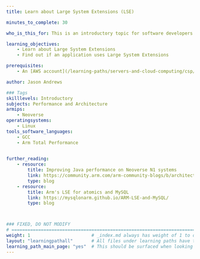 ```yaml
---
title: Learn about Large System Extensions (LSE)

minutes_to_complete: 30 

who_is_this_for: This is an introductory topic for software developers who want to learn about Large System Extensions and use them in an application.

learning_objectives:
    - Learn about Large System Extensions
    - Find out if an application uses Large System Extensions

prerequisites:
    - An [AWS account](/learning-paths/servers-and-cloud-computing/csp/aws/) to access instance types with different AWS Graviton processors. If you don't have an AWS account, you can substitute other Arm Linux computers.

author: Jason Andrews

### Tags
skilllevels: Introductory
subjects: Performance and Architecture
armips:
    - Neoverse 
operatingsystems:
    - Linux 
tools_software_languages:
    - GCC
    - Arm Total Performance

    
further_reading:
    - resource:
        title: Improving Java performance on Neoverse N1 systems
        link: https://community.arm.com/arm-community-blogs/b/architectures-and-processors-blog/posts/java-performance-on-neoverse-n1
        type: blog
    - resource:
        title: Arm's LSE for atomics and MySQL
        link: https://mysqlonarm.github.io/ARM-LSE-and-MySQL/
        type: blog



### FIXED, DO NOT MODIFY
# ================================================================================
weight: 1                       # _index.md always has weight of 1 to order correctly
layout: "learningpathall"       # All files under learning paths have this same wrapper
learning_path_main_page: "yes"  # This should be surfaced when looking for related content. Only set for _index.md of learning path content.
---
```

